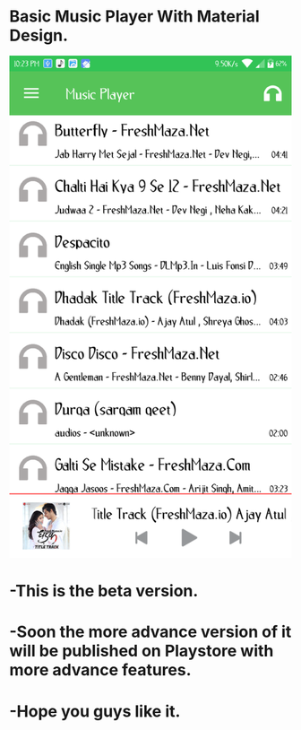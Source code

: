 # Basic Music Player With Material Design.

![](Screenshots/3.png)

# -This is the beta version.
# -Soon the more advance version of it will be published on Playstore with more advance features.
# -Hope you guys like it.









